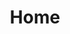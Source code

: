 ---
layout: home
title: Home
hero:
  name: Mini Program Academy
  text: Professional Mini Program Development Research and Resource Platform
  tagline: Connecting Multiple Platforms, Empowering Innovation
  image:
    src: /logo.svg
    alt: Mini Program Academy
  actions:
    - theme: brand
      text: Quick Start
      link: /en/guide/getting-started
    - theme: alt
      text: Platform Comparison
      link: /en/platforms/wechat
    - theme: alt
      text: Framework Analysis
      link: /en/frameworks/taro

features:
  - icon: 📱
    title: Full Platform Coverage
    details: Comprehensive analysis and comparison of WeChat, Alipay, Baidu, ByteDance, QQ, Kuaishou and other major mini program platforms
  - icon: 🛠️
    title: In-depth Framework Analysis
    details: Analysis of advantages and disadvantages of mainstream cross-platform frameworks such as Taro, uni-app, Remax, Chameleon, and best practices
  - icon: 🚀
    title: Practical Cases
    details: Rich mini program development cases, full process guidance from zero foundation to commercial applications
  - icon: 📚
    title: Systematic Tutorials
    details: Mini program development tutorials from beginner to advanced, helping developers quickly master mini program development skills
  - icon: 🔍
    title: Technical Frontier
    details: Continuously tracking mini program technology development trends, sharing the latest development trends and innovative practices
  - icon: 🌐
    title: Community Support
    details: Active developer community providing a platform for problem solving, experience sharing and technical exchange
---